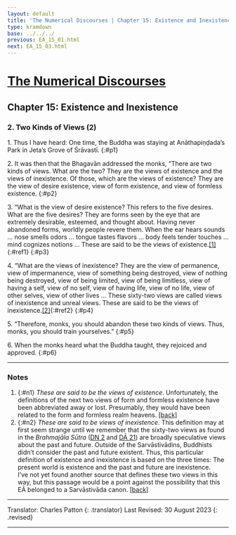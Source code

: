 ```yaml
---
layout: default
title: 'The Numerical Discourses | Chapter 15: Existence and Inexistence | 2. Two Kinds of Views (2)'
type: kramdown
base: ../../../
previous: EA_15_01.html
next: EA_15_03.html
---
```


# [The Numerical Discourses](../index.html)
## Chapter 15: Existence and Inexistence
### 2. Two Kinds of Views (2)

1\. Thus I have heard: One time, the Buddha was staying at Anāthapiṇḍada’s Park in Jeta’s Grove of Śrāvastī.
{:#p1}

2\. It was then that the Bhagavān addressed the monks, “There are two kinds of views. What are the two? They are the views of existence and the views of inexistence. Of those, which are the views of existence? They are the view of desire existence, view of form existence, and view of formless existence.
{:#p2}

3\. “What is the view of desire existence? This refers to the five desires. What are the five desires? They are forms seen by the eye that are extremely desirable, esteemed, and thought about. Having never abandoned forms, worldly people revere them. When the ear hears sounds … nose smells odors … tongue tastes flavors … body feels tender touches … mind cognizes notions … These are said to be the views of existence.[\[1\]](#n1){:#ref1}
{:#p3}

4\. “What are the views of inexistence? They are the view of permanence, view of impermanence, view of something being destroyed, view of nothing being destroyed, view of being limited, view of being limitless, view of having a self, view of no self, view of having life, view of no life, view of other selves, view of other lives … These sixty-two views are called views of inexistence and unreal views. These are said to be the views of inexistence.[\[2\]](#n2){:#ref2}
{:#p4}

5\. “Therefore, monks, you should abandon these two kinds of views. Thus, monks, you should train yourselves.”
{:#p5}

6\. When the monks heard what the Buddha taught, they rejoiced and approved.
{:#p6}

---

### Notes

1. {:#n1} <em>These are said to be the views of existence</em>. Unfortunately, the definitions of the next two views of form and formless existence have been abbreviated away or lost. Presumably, they would have been related to the form and formless realm heavens. [\[back\]](#ref1)
2. {:#n2} <em>These are said to be views of inexistence</em>. This definition may at first seem strange until we remember that the sixty-two views as found in the <em>Brahmajāla Sūtra</em> (<a href="https://suttacentral.net/dn1" target="_blank">DN 2</a> and <a href="https://canon.dharmapearls.net/01_agama/dirgha/DA_21.html" target="_blank">DĀ 21</a>) are broadly speculative views about the past and future. Outside of the Sarvāstivādins, Buddhists didn’t consider the past and future existent. Thus, this particular definition of existence and inexistence is based on the three times: The present world is existence and the past and future are inexistence.<br/>
I’ve not yet found another source that defines these two views in this way, but this passage would be a point against the possibility that this EĀ belonged to a Sarvāstivāda canon. [\[back\]](#ref2)

---

Translator: Charles Patton
{: .translator}
Last Revised: 30 August 2023
{: .revised}

---